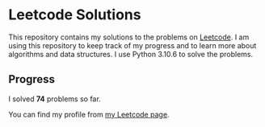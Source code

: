 # Leetcode Solutions

This repository contains my solutions to the problems on [Leetcode](https://leetcode.com/problemset/all/). I am using this repository to keep track of my progress and to learn more about algorithms and data structures. I use Python 3.10.6 to solve the problems.

## Progress

I solved **74** problems so far.

You can find my profile from [my Leetcode page](https://leetcode.com/taner_celikkiran/).
